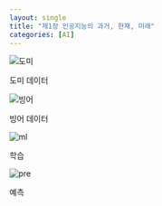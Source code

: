 ```yaml
---
layout: single
title: "제1장 인공지능의 과거, 현재, 미래"
categories: [AI]
---
```



![도미](https://github.com/hyunchan123/hyunchan123.github.io/assets/48408195/3286f6d0-eb0f-4d29-97ad-d9b5f1f63a8a)

도미 데이터

![빙어](https://github.com/hyunchan123/hyunchan123.github.io/assets/48408195/23497eda-e4f7-42fb-96ce-2bba2f78591a)

빙어 데이터

![ml](https://github.com/hyunchan123/hyunchan123.github.io/assets/48408195/f95ff7dd-ca22-4991-bdfa-35e819ee0242)

학습

![pre](https://github.com/hyunchan123/hyunchan123.github.io/assets/48408195/a947980b-febf-463e-bb3c-49699d08a1c2)

예측
